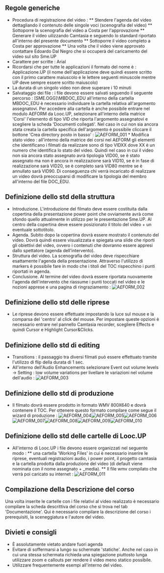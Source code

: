 ## Regole generiche
 * Procedura di registrazione del video : 
 ** Stendere l'agenda del video dettagliando il contenuto delle singole voci (scenografia del video)
 ** Sottoporre la scenografia del video a Costa per l'approvazione
 ** Generare il video uilizzando Camtasia e seguendo lo standard riportato all'interno del presente documento
 ** Sottoporre il video completo a Costa per approvazione
 ** Una volta che il video viene approvato contattare Edoardo Dal Negro che si occuperà del caricamento del video sul sito Sme.UP
 * Carattere per scritte :  Arial
 * Ricordarsi che per tutte le applicazioni il formato del nome è :  Applicazione.UP (il nome dell'applicazione deve quindi essere scritto con il primo carattere maiuscolo e le lettere seguenti minuscole mentre UP deve sempre essere scritto maiuscolo)
 * La durata di un singolo video non deve superare i 10 minuti
 * Salvataggio dei file :  i file devono essere salvati seguendo il seguente percorso :  [SME.OGG]\MBDOC_EDU all'interno della cartella MBDOC_EDU è necessario individuare la cartella relativa all'argomento assegnatovi. Per accedere alla cartella è anche possibile entrare nel modulo A£FORM da Looc.UP, selezionare all'interno della matrice 'Corsi' l'elemento di tipo VID che riporta l'argomento assegnatovi e scegliere la scheda 'Documenti collegati'. Nel caso in cui non sia ancora stata creata la cartella specifica dell'argomento è possibile cliccare il bottone 'Crea directory posto in basso' : 
![A£FORM_001](http://localhost:3000/immagini/B£DOCU_08/AXFORM_001.png) * Modifica stato video :  all'interno della matrice dei corsi nel A£FORM gli elementi che identificano i filmati da realizzare sono di tipo VIDXX dove XX è un numero che identifica lo stato del video. Quindi nel caso in cui il video non sia ancora stato assegnato avrà tipologia VID00, se è stato assegnato ma non è ancora in realizzazione sarà VID10, se è in fase di realizzazione sarà VID20, se è completo sarà VID80 mentre se è annullato sarà VID90. Di conseguenza chi verrà incaricato di realizzare un video dovrà preoccuparsi di modificare la tipologia del membro all'interno del file DOC_EDU.

## Definizione dello std della struttura

 * Introduzione. L'introduzione del filmato deve essere costituita dalla copertina della presentazione power point che ovviamente avrà come sfondo quello attualmente in utilizzo per le presentazione Sme.UP. Al centro della copertina deve essere posizionato il titolo del video + un eventuale sottotitolo.
 * Agenda. Subito dopo la copertina dovrà essere mostrato il contenuto del video. Dovrà quindi essere visualizzata e spiegata una slide che riporti gli obiettivi del video, ovvero i contenuti che dovranno essere appresi dallo spettatore (agenda dell'intervento).
 * Struttura del video. La scenografia del video deve rispecchiare esattamente l'agenda della presentazione. Attraverso l'utilizzo di markers è possibile fare in modo che i titoli del TOC rispecchino i punti riportati in agenda.
 * Conclusione. Al termine del video dovrà essere riportata nuovamente l'agenda dell'intervento che riassume i punti toccati nel video e le nozioni apprese e una pagina di ringraziamento : 
![A£FORM_002](http://localhost:3000/immagini/B£DOCU_08/AXFORM_002.png)
## Definizione dello std delle riprese

 * Le riprese devono essere effettuate impostando la luce sul mouse e la comparsa del 'centro' al click del mouse. Per impostare queste opzioni è necessario entrare nel pannello Camtasia recorder, scegliere Effects e quindi Cursor e Highlight Cursor&Clicks.

## Definizione dello std di editing

 * Transitions :  il passaggio tra diversi filmati può essere effettuato tramite l'utilizzo di flip della durata di 1 sec.
 * All'interno dell'Audio Enhancements selezionare Event out volume levels -> Setting :  low volume variations per livellare le variazioni nel volume dell'audio : 
![A£FORM_003](http://localhost:3000/immagini/B£DOCU_08/AXFORM_003.png)
## Definizione dello std di produzione

 * Il filmato dovrà essere prodotto in formato WMV 800X640 e dovrà contenere il TOC. Per ottenere questo formato compilare come segue il wizard di produzione : 
![A£FORM_004](http://localhost:3000/immagini/B£DOCU_08/AXFORM_004.png)![A£FORM_005](http://localhost:3000/immagini/B£DOCU_08/AXFORM_005.png)![A£FORM_006](http://localhost:3000/immagini/B£DOCU_08/AXFORM_006.png)![A£FORM_007](http://localhost:3000/immagini/B£DOCU_08/AXFORM_007.png)![A£FORM_008](http://localhost:3000/immagini/B£DOCU_08/AXFORM_008.png)![A£FORM_009](http://localhost:3000/immagini/B£DOCU_08/AXFORM_009.png)![A£FORM_010](http://localhost:3000/immagini/B£DOCU_08/AXFORM_010.png)
## Definizione dello std delle cartelle di Looc.UP

 * All'interno di Looc.UP i file devono essere organizzati nel seguente modo : 
 ** una cartella 'Working Files' in cui è necessario inserire le riprese, eventuali registrazioni audio, i power point, il progetto camtasia e la cartella prodotta dalla produzione del video (di default viene  nominata con il nome assegnato + _media).
 ** Il file wmv compilato che verrà poi caricato su internet : 
![A£FORM_011](http://localhost:3000/immagini/B£DOCU_08/AXFORM_011.png)
## Compilazione della Descrizione del corso

Una volta inserite le cartelle con i file relativi al video realizzato è necessario compilare la scheda descrittiva del corso che si trova nel tab 'Documentazione'. Qui è necessario compilare la descrizione del corso i prerequisiti, la sceneggiatura e l'autore del video.

## Divieti e consigli

 * È assolutamente vietato andare fuori agenda
 * Evitare di soffermarsi a lungo su schermate 'statiche'. Anche nel caso in cui una stessa schermata richieda una spiegazione piuttosto lunga utilizzare zoom e callouts per rendere il video meno statico possibile.
 * Utilizzare frequentemente esempi all'interno del video.



